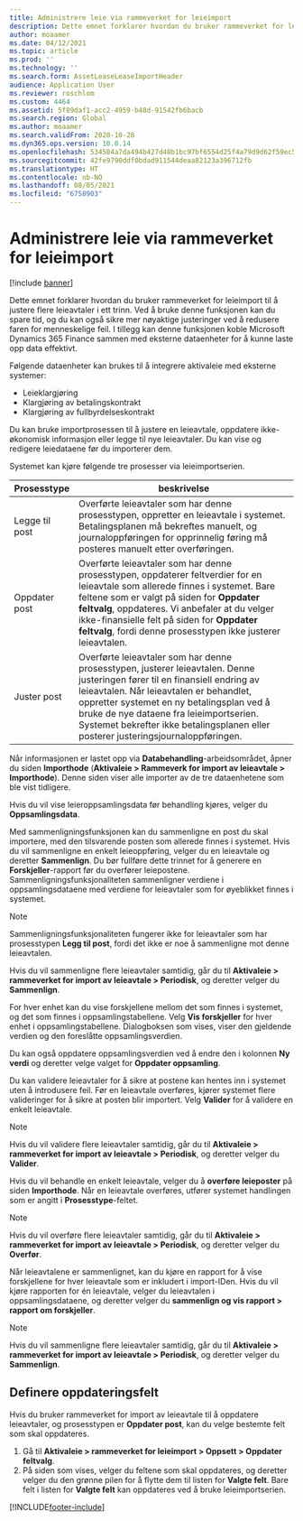 ```yaml
---
title: Administrere leie via rammeverket for leieimport
description: Dette emnet forklarer hvordan du bruker rammeverket for leieimport til å justere flere leieavtaler samtidig.
author: moaamer
ms.date: 04/12/2021
ms.topic: article
ms.prod: ''
ms.technology: ''
ms.search.form: AssetLeaseLeaseImportHeader
audience: Application User
ms.reviewer: roschlom
ms.custom: 4464
ms.assetid: 5f89daf1-acc2-4959-b48d-91542fb6bacb
ms.search.region: Global
ms.author: moaamer
ms.search.validFrom: 2020-10-28
ms.dyn365.ops.version: 10.0.14
ms.openlocfilehash: 534584a7da494b427d48b1bc97bf6554d25f4a79d9d62f59ec5f2afb65e67431
ms.sourcegitcommit: 42fe9790ddf0bdad911544deaa82123a396712fb
ms.translationtype: HT
ms.contentlocale: nb-NO
ms.lasthandoff: 08/05/2021
ms.locfileid: "6758903"
---
```

# <a name="manage-leases-through-the-lease-import-framework"></a>Administrere leie via rammeverket for leieimport

[!include [banner](../includes/banner.md)]

Dette emnet forklarer hvordan du bruker rammeverket for leieimport til å justere flere leieavtaler i ett trinn. Ved å bruke denne funksjonen kan du spare tid, og du kan også sikre mer nøyaktige justeringer ved å redusere faren for menneskelige feil. I tillegg kan denne funksjonen koble Microsoft Dynamics 365 Finance sammen med eksterne dataenheter for å kunne laste opp data effektivt.

Følgende dataenheter kan brukes til å integrere aktivaleie med eksterne systemer:

- Leieklargjøring
- Klargjøring av betalingskontrakt
- Klargjøring av fullbyrdelseskontrakt

Du kan bruke importprosessen til å justere en leieavtale, oppdatere ikke-økonomisk informasjon eller legge til nye leieavtaler. Du kan vise og redigere leiedataene før du importerer dem.

Systemet kan kjøre følgende tre prosesser via leieimportserien.

| Prosesstype  | beskrivelse |
|---------------|-------------|
| Legge til post    | Overførte leieavtaler som har denne prosesstypen, oppretter en leieavtale i systemet. Betalingsplanen må bekreftes manuelt, og journaloppføringen for opprinnelig føring må posteres manuelt etter overføringen. |
| Oppdater post | Overførte leieavtaler som har denne prosesstypen, oppdaterer feltverdier for en leieavtale som allerede finnes i systemet. Bare feltene som er valgt på siden for **Oppdater feltvalg**, oppdateres. Vi anbefaler at du velger ikke-finansielle felt på siden for **Oppdater feltvalg**, fordi denne prosesstypen ikke justerer leieavtalen. |
| Juster post | Overførte leieavtaler som har denne prosesstypen, justerer leieavtalen. Denne justeringen fører til en finansiell endring av leieavtalen. Når leieavtalen er behandlet, oppretter systemet en ny betalingsplan ved å bruke de nye dataene fra leieimportserien. Systemet bekrefter ikke betalingsplanen eller posterer justeringsjournaloppføringen. |

Når informasjonen er lastet opp via **Databehandling**-arbeidsområdet, åpner du siden **Importhode** (**Aktivaleie \> Rammeverk for import av leieavtale \> Importhode**). Denne siden viser alle importer av de tre dataenhetene som ble vist tidligere.

Hvis du vil vise leieroppsamlingsdata før behandling kjøres, velger du **Oppsamlingsdata**.

Med sammenligningsfunksjonen kan du sammenligne en post du skal importere, med den tilsvarende posten som allerede finnes i systemet. Hvis du vil sammenligne en enkelt leieoppføring, velger du en leieavtale og deretter **Sammenlign**. Du bør fullføre dette trinnet for å generere en **Forskjeller**-rapport før du overfører leiepostene. Sammenligningsfunksjonaliteten sammenligner verdiene i oppsamlingsdataene med verdiene for leieavtaler som for øyeblikket finnes i systemet.

> [!NOTE]
> Sammenligningsfunksjonaliteten fungerer ikke for leieavtaler som har prosesstypen **Legg til post**, fordi det ikke er noe å sammenligne mot denne leieavtalen.
>
> Hvis du vil sammenligne flere leieavtaler samtidig, går du til **Aktivaleie \> rammeverket for import av leieavtale \> Periodisk**, og deretter velger du **Sammenlign**.

For hver enhet kan du vise forskjellene mellom det som finnes i systemet, og det som finnes i oppsamlingstabellene. Velg **Vis forskjeller** for hver enhet i oppsamlingstabellene. Dialogboksen som vises, viser den gjeldende verdien og den foreslåtte oppsamlingsverdien.

Du kan også oppdatere oppsamlingsverdien ved å endre den i kolonnen **Ny verdi** og deretter velge valget for **Oppdater oppsamling**.

Du kan validere leieavtaler for å sikre at postene kan hentes inn i systemet uten å introdusere feil. Før en leieavtale overføres, kjører systemet flere valideringer for å sikre at posten blir importert. Velg **Valider** for å validere en enkelt leieavtale.

> [!NOTE]
> Hvis du vil validere flere leieavtaler samtidig, går du til **Aktivaleie \> rammeverket for import av leieavtale \> Periodisk**, og deretter velger du **Valider**.

Hvis du vil behandle en enkelt leieavtale, velger du å **overføre leieposter** på siden **Importhode**. Når en leieavtale overføres, utfører systemet handlingen som er angitt i **Prosesstype**-feltet.

> [!NOTE]
> Hvis du vil overføre flere leieavtaler samtidig, går du til **Aktivaleie \> rammeverket for import av leieavtale \> Periodisk**, og deretter velger du **Overfør**.

Når leieavtalene er sammenlignet, kan du kjøre en rapport for å vise forskjellene for hver leieavtale som er inkludert i import-IDen. Hvis du vil kjøre rapporten for én leieavtale, velger du leieavtalen i oppsamlingsdataene, og deretter velger du **sammenlign og vis rapport \> rapport om forskjeller**.

> [!NOTE]
> Hvis du vil sammenligne flere leieavtaler samtidig, går du til **Aktivaleie \> rammeverket for import av leieavtale \> Periodisk**, og deretter velger du **Sammenlign**. 

## <a name="set-up-update-fields"></a>Definere oppdateringsfelt

Hvis du bruker rammeverket for import av leieavtale til å oppdatere leieavtaler, og prosesstypen er **Oppdater post**, kan du velge bestemte felt som skal oppdateres.

1. Gå til **Aktivaleie \> rammeverket for leieimport \> Oppsett \> Oppdater feltvalg**.
2. På siden som vises, velger du feltene som skal oppdateres, og deretter velger du den grønne pilen for å flytte dem til listen for **Valgte felt**. Bare felt i listen for **Valgte felt** kan oppdateres ved å bruke leieimportserien.


[!INCLUDE[footer-include](../../includes/footer-banner.md)]
